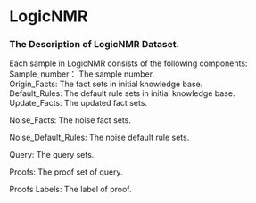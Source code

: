 # LogicNMR

### The Description of LogicNMR Dataset.
Each sample in LogicNMR consists of the following components:
Sample_number： The sample number. <br />
Origin_Facts: The fact sets in initial knowledge base.<br />
Default_Rules: The default rule sets in initial knowledge base.<br />
Update_Facts: The updated fact sets.

Noise_Facts: The noise fact sets.

Noise_Default_Rules: The noise default rule sets.

Query: The query sets.

Proofs: The proof set of query.

Proofs Labels: The label of proof.
